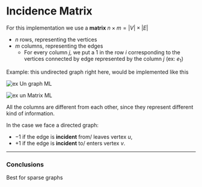 # Incidence Matrix
For this implementation we use a **matrix** $n \times m = |V| \times |E|$ 
* $n$ rows, representing the vertices
* $m$ columns, representing the edges
  * For every column $j$, we put a $1$ in the row $i$ corresponding to the vertices
  connected by edge represented by the column $j$ (ex: $e_{1}$)

Example: this undirected graph right here, would be implemented like this

![ex Un graph ML](https://github.com/PayThePizzo/DataStrutucures-Algorithms/blob/main/Resources/exUngraphIM.png?raw=TRUE)

![ex un Matrix ML](https://github.com/PayThePizzo/DataStrutucures-Algorithms/blob/main/Resources/exUnmatrixIM.png?raw=TRUE)

All the columns are different from each other, since they represent different kind of 
information.

In the case we face a directed graph:
* $-1$ if the edge is **incident** from/ leaves vertex $u$, 
* $+1$ if the edge is **incident** to/ enters vertex $v$.

---

### Conclusions
Best for sparse graphs